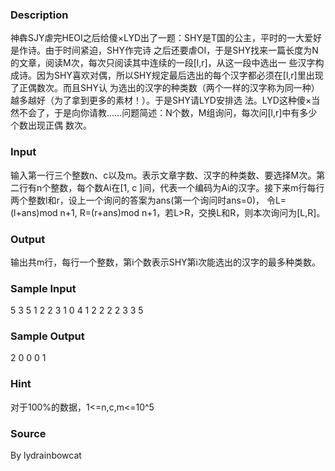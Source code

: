 
### Description
神犇SJY虐完HEOI之后给傻×LYD出了一题：SHY是T国的公主，平时的一大爱好是作诗。由于时间紧迫，SHY作完诗
之后还要虐OI，于是SHY找来一篇长度为N的文章，阅读M次，每次只阅读其中连续的一段[l,r]，从这一段中选出一
些汉字构成诗。因为SHY喜欢对偶，所以SHY规定最后选出的每个汉字都必须在[l,r]里出现了正偶数次。而且SHY认
为选出的汉字的种类数（两个一样的汉字称为同一种）越多越好（为了拿到更多的素材！）。于是SHY请LYD安排选
法。LYD这种傻×当然不会了，于是向你请教……问题简述：N个数，M组询问，每次问[l,r]中有多少个数出现正偶
数次。

### Input
输入第一行三个整数n、c以及m。表示文章字数、汉字的种类数、要选择M次。第二行有n个整数，每个数Ai在[1, c
]间，代表一个编码为Ai的汉字。接下来m行每行两个整数l和r，设上一个询问的答案为ans(第一个询问时ans=0)，
令L=(l+ans)mod n+1, R=(r+ans)mod n+1，若L>R，交换L和R，则本次询问为[L,R]。

### Output
输出共m行，每行一个整数，第i个数表示SHY第i次能选出的汉字的最多种类数。

### Sample Input
5 3 5
1 2 2 3 1
0 4
1 2
2 2
2 3
3 5
### Sample Output
2
0
0
0
1
### Hint
对于100%的数据，1<=n,c,m<=10^5
### Source
By lydrainbowcat